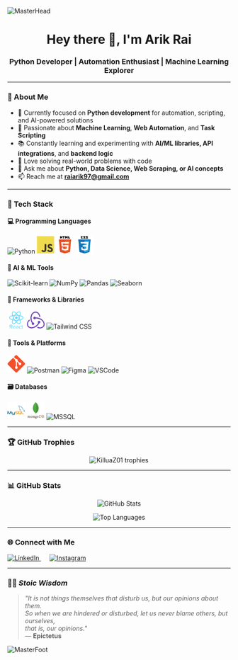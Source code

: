 ![MasterHead](https://s1.ezgif.com/tmp/ezgif-1a7a430efab0dd.gif)

<h1 align="center">Hey there 👋, I'm Arik Rai</h1>
<h3 align="center">Python Developer | Automation Enthusiast | Machine Learning Explorer</h3>

---

### 🚀 About Me

- 🔭 Currently focused on **Python development** for automation, scripting, and AI-powered solutions  
- 🤖 Passionate about **Machine Learning**, **Web Automation**, and **Task Scripting**
- 📚 Constantly learning and experimenting with **AI/ML libraries, API integrations**, and **backend logic**
- 🧠 Love solving real-world problems with code
- 💬 Ask me about **Python, Data Science, Web Scraping, or AI concepts**
- 📫 Reach me at **raiarik97@gmail.com**

---

### 🧰 Tech Stack

#### 💻 Programming Languages
<p>
  <img src="https://www.vectorlogo.zone/logos/python/python-icon.svg" alt="Python" width="40" height="40"/>
  <img src="https://raw.githubusercontent.com/devicons/devicon/master/icons/javascript/javascript-original.svg" alt="JavaScript" width="40" height="40"/>
  <img src="https://raw.githubusercontent.com/devicons/devicon/master/icons/html5/html5-original-wordmark.svg" alt="HTML5" width="40" height="40"/>
  <img src="https://raw.githubusercontent.com/devicons/devicon/master/icons/css3/css3-original-wordmark.svg" alt="CSS3" width="40" height="40"/>
</p>

#### 🧠 AI & ML Tools
<p>
  <img src="https://scikit-learn.org/stable/_static/scikit-learn-logo-small.png" alt="Scikit-learn" width="40" height="40"/>
  <img src="https://numpy.org/images/logo.svg" alt="NumPy" width="40" height="40"/>
  <img src="https://pandas.pydata.org/static/img/pandas_white.svg" alt="Pandas" width="40" height="40"/>
  <img src="https://seaborn.pydata.org/_static/logo-wide-lightbg.svg" alt="Seaborn" height="40"/>
</p>

#### 🧰 Frameworks & Libraries
<p>
  <img src="https://raw.githubusercontent.com/devicons/devicon/master/icons/react/react-original-wordmark.svg" alt="React" width="40" height="40"/>
  <img src="https://raw.githubusercontent.com/devicons/devicon/master/icons/redux/redux-original.svg" alt="Redux" width="40" height="40"/>
  <img src="https://www.vectorlogo.zone/logos/tailwindcss/tailwindcss-icon.svg" alt="Tailwind CSS" width="40" height="40"/>
</p>

#### 🔧 Tools & Platforms
<p>
  <img src="https://raw.githubusercontent.com/devicons/devicon/master/icons/git/git-original.svg" alt="Git" width="40" height="40"/>
  <img src="https://www.vectorlogo.zone/logos/getpostman/getpostman-icon.svg" alt="Postman" width="40" height="40"/>
  <img src="https://www.vectorlogo.zone/logos/figma/figma-icon.svg" alt="Figma" width="40" height="40"/>
  <img src="https://cdn.worldvectorlogo.com/logos/vscode.svg" alt="VSCode" width="40" height="40"/>
</p>

#### 🗃️ Databases
<p>
  <img src="https://raw.githubusercontent.com/devicons/devicon/master/icons/mysql/mysql-original-wordmark.svg" alt="MySQL" width="40" height="40"/>
  <img src="https://raw.githubusercontent.com/devicons/devicon/master/icons/mongodb/mongodb-original-wordmark.svg" alt="MongoDB" width="40" height="40"/>
  <img src="https://www.svgrepo.com/show/303229/microsoft-sql-server-logo.svg" alt="MSSQL" width="40" height="40"/>
</p>

---

### 🏆 GitHub Trophies

<p align="center">
  <img src="https://github-profile-trophy.vercel.app/?username=KilluaZ01&theme=gruvbox&no-frame=true&column=7" alt="KilluaZ01 trophies" />
</p>

---

### 📊   GitHub Stats

<p align="center">
  <img src="https://github-readme-stats.vercel.app/api?username=KilluaZ01&show_icons=true&theme=nightowl&hide_border=true" alt="GitHub Stats"/>
</p>
<p align="center">
  <img src="https://github-readme-stats.vercel.app/api/top-langs/?username=KilluaZ01&layout=compact&theme=nightowl&hide_border=true" alt="Top Languages"/>
</p>

---

### 🌐   Connect with Me

<p align="left">
  <a href="https://linkedin.com/in/arik-rai-648b5b250" target="_blank">
    <img src="https://raw.githubusercontent.com/rahuldkjain/github-profile-readme-generator/master/src/images/icons/Social/linked-in-alt.svg" alt="LinkedIn" width="40" height="40"/>
  </a>
  &nbsp;&nbsp;&nbsp;&nbsp;
  <a href="https://instagram.com/arik_raii" target="_blank">
    <img src="https://raw.githubusercontent.com/rahuldkjain/github-profile-readme-generator/master/src/images/icons/Social/instagram.svg" alt="Instagram" width="40" height="40"/>
  </a>
</p>

---

### 🧘‍♂️   *Stoic Wisdom*

> *"It is not things themselves that disturb us, but our opinions about them.  
> So when we are hindered or disturbed, let us never blame others, but ourselves,  
> that is, our opinions."*  
> — **Epictetus**

![MasterFoot](https://s4.ezgif.com/tmp/ezgif-417ce8b6892d55.gif)
